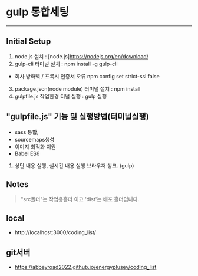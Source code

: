 # gulp 통합세팅
--------------

## Initial Setup
1. node.js 설치                          : [node.js]https://nodejs.org/en/download/
2. gulp-cli 터미널 설치                   : npm install -g gulp-cli
- 회사 방화벽 / 프록시 인증서 오류
  npm config set strict-ssl false
3. package.json(node module) 터미널 설치  : npm install
4. gulpfile.js 작업환경 터널 실행          : gulp 실행


## "gulpfile.js" 기능 및 실행방법(터미널실행)
* sass 통합,
* sourcemaps생성
* 이미지 최적화 지원
* Babel ES6

1. 상단 내용 실행, 실시간 내용 실행 브라우저 싱크.  (gulp)


## Notes
<blockquote>
    "src폴더"는 작업용홀더 이고 'dist'는 배포 홀더입니다.
</blockquote>

## local
* http://localhost:3000/coding_list/

## git서버
- https://abbeyroad2022.github.io/energyplusev/coding_list
